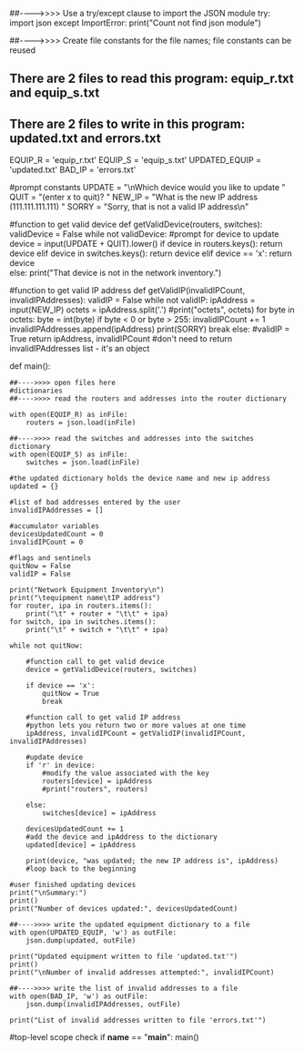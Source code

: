 ##---->>>> Use a try/except clause to import the JSON module
try:
    import json
except ImportError:
    print("Count not find json module")


##---->>>> Create file constants for the file names; file constants can be reused
##         There are 2 files to read this program: equip_r.txt and equip_s.txt
##         There are 2 files to write in this program: updated.txt and errors.txt

EQUIP_R = 'equip_r.txt'
EQUIP_S = 'equip_s.txt'
UPDATED_EQUIP = 'updated.txt'
BAD_IP = 'errors.txt'

#prompt constants
UPDATE = "\nWhich device would you like to update "
QUIT = "(enter x to quit)? "
NEW_IP = "What is the new IP address (111.111.111.111) "
SORRY = "Sorry, that is not a valid IP address\n"

#function to get valid device
def getValidDevice(routers, switches):
    validDevice = False
    while not validDevice:
        #prompt for device to update
        device = input(UPDATE + QUIT).lower()
        if device in routers.keys():
            return device
        elif device in switches.keys():
            return device
        elif device == 'x':
            return device  
        else:
            print("That device is not in the network inventory.")

#function to get valid IP address
def getValidIP(invalidIPCount, invalidIPAddresses):
    validIP = False
    while not validIP:
        ipAddress = input(NEW_IP)
        octets = ipAddress.split('.')
        #print("octets", octets)
        for byte in octets:
            byte = int(byte)
            if byte < 0 or byte > 255:
                invalidIPCount += 1
                invalidIPAddresses.append(ipAddress)
                print(SORRY)
                break
        else:
            #validIP = True
                return ipAddress, invalidIPCount
                #don't need to return invalidIPAddresses list - it's an object
        
def main():

    ##---->>>> open files here
    #dictionaries
    ##---->>>> read the routers and addresses into the router dictionary

    with open(EQUIP_R) as inFile:
        routers = json.load(inFile)
    
    ##---->>>> read the switches and addresses into the switches dictionary
    with open(EQUIP_S) as inFile:
        switches = json.load(inFile)

    #the updated dictionary holds the device name and new ip address
    updated = {}

    #list of bad addresses entered by the user
    invalidIPAddresses = []

    #accumulator variables
    devicesUpdatedCount = 0
    invalidIPCount = 0

    #flags and sentinels
    quitNow = False
    validIP = False

    print("Network Equipment Inventory\n")
    print("\tequipment name\tIP address")
    for router, ipa in routers.items(): 
        print("\t" + router + "\t\t" + ipa)
    for switch, ipa in switches.items():
        print("\t" + switch + "\t\t" + ipa)

    while not quitNow:

        #function call to get valid device
        device = getValidDevice(routers, switches)
        
        if device == 'x':
            quitNow = True
            break
        
        #function call to get valid IP address
        #python lets you return two or more values at one time
        ipAddress, invalidIPCount = getValidIP(invalidIPCount, invalidIPAddresses)
  
        #update device
        if 'r' in device:
            #modify the value associated with the key
            routers[device] = ipAddress 
            #print("routers", routers)
            
        else:
            switches[device] = ipAddress

        devicesUpdatedCount += 1
        #add the device and ipAddress to the dictionary
        updated[device] = ipAddress

        print(device, "was updated; the new IP address is", ipAddress)
        #loop back to the beginning

    #user finished updating devices
    print("\nSummary:")
    print()
    print("Number of devices updated:", devicesUpdatedCount)

    ##---->>>> write the updated equipment dictionary to a file
    with open(UPDATED_EQUIP, 'w') as outFile:
        json.dump(updated, outFile)
    
    print("Updated equipment written to file 'updated.txt'")
    print()
    print("\nNumber of invalid addresses attempted:", invalidIPCount)

    ##---->>>> write the list of invalid addresses to a file
    with open(BAD_IP, 'w') as outFile:
        json.dump(invalidIPAddresses, outFile)

    print("List of invalid addresses written to file 'errors.txt'")

#top-level scope check
if __name__ == "__main__":
    main()
